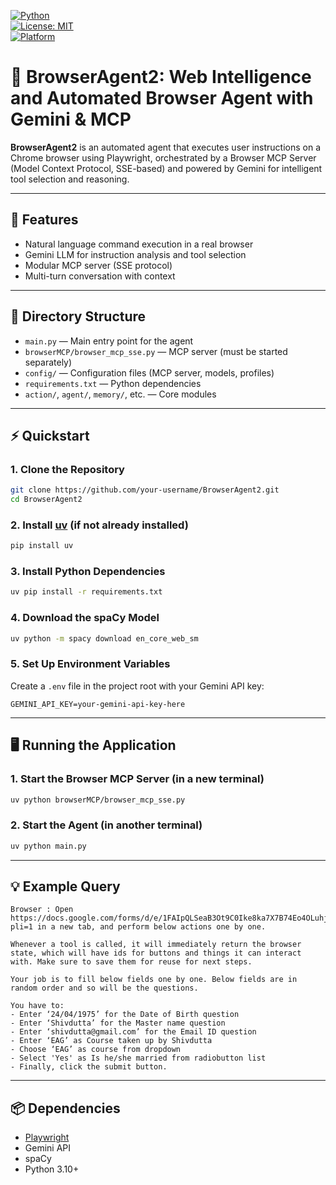 [![Python](https://img.shields.io/badge/python-3.10%2B-blue?logo=python)](https://www.python.org/)  
[![License: MIT](https://img.shields.io/badge/license-MIT-green)](./LICENSE)  
[![Platform](https://img.shields.io/badge/platform-Windows%20%7C%20Mac-blue)](#)

# 🤖 BrowserAgent2: Web Intelligence and Automated Browser Agent with Gemini & MCP

**BrowserAgent2** is an automated agent that executes user instructions on a Chrome browser using Playwright, orchestrated by a Browser MCP Server (Model Context Protocol, SSE-based) and powered by Gemini for intelligent tool selection and reasoning.

---

## 🚀 Features
- Natural language command execution in a real browser
- Gemini LLM for instruction analysis and tool selection
- Modular MCP server (SSE protocol)
- Multi-turn conversation with context

---

## 📁 Directory Structure
- `main.py` — Main entry point for the agent  
- `browserMCP/browser_mcp_sse.py` — MCP server (must be started separately)  
- `config/` — Configuration files (MCP server, models, profiles)  
- `requirements.txt` — Python dependencies  
- `action/`, `agent/`, `memory/`, etc. — Core modules

---

## ⚡ Quickstart

### 1. Clone the Repository
```bash
git clone https://github.com/your-username/BrowserAgent2.git
cd BrowserAgent2
```

### 2. Install [uv](https://github.com/astral-sh/uv) (if not already installed)
```bash
pip install uv
```

### 3. Install Python Dependencies
```bash
uv pip install -r requirements.txt
```

### 4. Download the spaCy Model
```bash
uv python -m spacy download en_core_web_sm
```

### 5. Set Up Environment Variables
Create a `.env` file in the project root with your Gemini API key:
```env
GEMINI_API_KEY=your-gemini-api-key-here
```

---

## 🖥️ Running the Application

### 1. Start the Browser MCP Server (in a new terminal)
```bash
uv python browserMCP/browser_mcp_sse.py
```

### 2. Start the Agent (in another terminal)
```bash
uv python main.py
```

---

## 💡 Example Query
```
Browser : Open https://docs.google.com/forms/d/e/1FAIpQLSeaB3Ot9C0Ike8ka7X7B74Eo4OLuhj2x7rvH6SaP_ZWUQUE7A/viewform?pli=1 in a new tab, and perform below actions one by one.

Whenever a tool is called, it will immediately return the browser state, which will have ids for buttons and things it can interact with. Make sure to save them for reuse for next steps.

Your job is to fill below fields one by one. Below fields are in random order and so will be the questions.

You have to:
- Enter ‘24/04/1975’ for the Date of Birth question
- Enter ‘Shivdutta’ for the Master name question
- Enter ‘shivdutta@gmail.com’ for the Email ID question
- Enter ‘EAG’ as Course taken up by Shivdutta
- Choose ‘EAG’ as course from dropdown
- Select 'Yes' as Is he/she married from radiobutton list
- Finally, click the submit button.
```

---

## 📦 Dependencies
- [Playwright](https://playwright.dev/python/)
- Gemini API
- spaCy
- Python 3.10+
